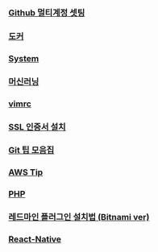 

<h3><a href="https://jhjjang.github.io/github/">Github 멀티계정 셋팅</a></h3>

<h3><a href="https://jhjjang.github.io/docker/">도커</a></h3>

<h3><a href="http://jhjjang.github.io/system/">System</a></h3>

<h3><a href="https://jhjjang.github.io/machine-learning/">머신러닝</a></h3>

<h3><a href="https://jhjjang.github.io/vimrc/">vimrc</a></h3>

<h3><a href="https://jhjjang.github.io/ssl/">SSL 인증서 설치</a></h3>

<h3><a href="https://jhjjang.github.io/gittip/">Git 팁 모음집</a></h3>

<h3><a href="https://jhjjang.github.io/awstip/">AWS Tip</a></h3>

<h3><a href="https://jhjjang.github.io/php/">PHP</a></h3>

<h3><a href="https://jhjjang.github.io/redmine/">레드마인 플러그인 설치법 (Bitnami ver)</a></h3>

<h3><a href="https://jhjjang.github.io/react-native/">React-Native</a></h3>
